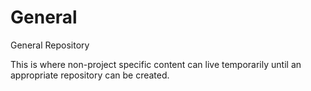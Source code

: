 # General
General Repository

This is where non-project specific content can live temporarily until an appropriate repository can be created.
